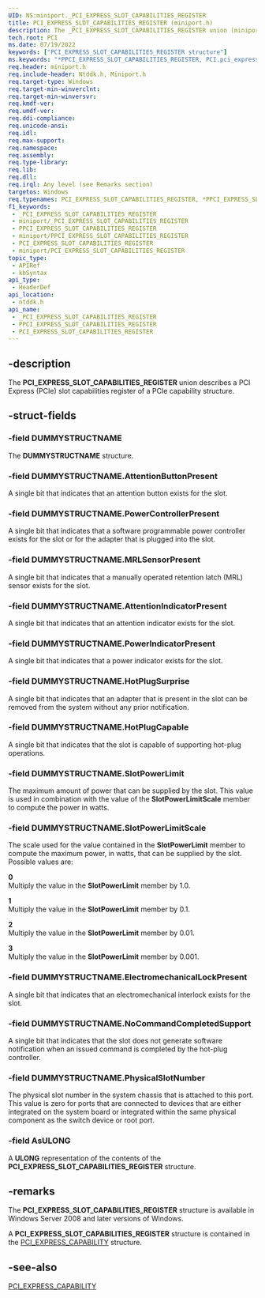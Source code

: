 ```yaml
---
UID: NS:miniport._PCI_EXPRESS_SLOT_CAPABILITIES_REGISTER
title: PCI_EXPRESS_SLOT_CAPABILITIES_REGISTER (miniport.h)
description: The _PCI_EXPRESS_SLOT_CAPABILITIES_REGISTER union (miniport.h) describes a PCI Express (PCIe) slot capabilities register.
tech.root: PCI
ms.date: 07/19/2022
keywords: ["PCI_EXPRESS_SLOT_CAPABILITIES_REGISTER structure"]
ms.keywords: "*PPCI_EXPRESS_SLOT_CAPABILITIES_REGISTER, PCI.pci_express_slot_capabilities_register, PCI_EXPRESS_SLOT_CAPABILITIES_REGISTER, PCI_EXPRESS_SLOT_CAPABILITIES_REGISTER union [Buses], PPCI_EXPRESS_SLOT_CAPABILITIES_REGISTER, PPCI_EXPRESS_SLOT_CAPABILITIES_REGISTER union pointer [Buses], _PCI_EXPRESS_SLOT_CAPABILITIES_REGISTER, ntddk/PCI_EXPRESS_SLOT_CAPABILITIES_REGISTER, ntddk/PPCI_EXPRESS_SLOT_CAPABILITIES_REGISTER, pci_struct_095f0907-dfff-491b-8734-28b42794c46b.xml"
req.header: miniport.h
req.include-header: Ntddk.h, Miniport.h
req.target-type: Windows
req.target-min-winverclnt: 
req.target-min-winversvr: 
req.kmdf-ver: 
req.umdf-ver: 
req.ddi-compliance: 
req.unicode-ansi: 
req.idl: 
req.max-support: 
req.namespace: 
req.assembly: 
req.type-library: 
req.lib: 
req.dll: 
req.irql: Any level (see Remarks section)
targetos: Windows
req.typenames: PCI_EXPRESS_SLOT_CAPABILITIES_REGISTER, *PPCI_EXPRESS_SLOT_CAPABILITIES_REGISTER
f1_keywords:
 - _PCI_EXPRESS_SLOT_CAPABILITIES_REGISTER
 - miniport/_PCI_EXPRESS_SLOT_CAPABILITIES_REGISTER
 - PPCI_EXPRESS_SLOT_CAPABILITIES_REGISTER
 - miniport/PPCI_EXPRESS_SLOT_CAPABILITIES_REGISTER
 - PCI_EXPRESS_SLOT_CAPABILITIES_REGISTER
 - miniport/PCI_EXPRESS_SLOT_CAPABILITIES_REGISTER
topic_type:
 - APIRef
 - kbSyntax
api_type:
 - HeaderDef
api_location:
 - ntddk.h
api_name:
 - _PCI_EXPRESS_SLOT_CAPABILITIES_REGISTER
 - PPCI_EXPRESS_SLOT_CAPABILITIES_REGISTER
 - PCI_EXPRESS_SLOT_CAPABILITIES_REGISTER
---
```


## -description

The **PCI_EXPRESS_SLOT_CAPABILITIES_REGISTER** union describes a PCI Express (PCIe) slot capabilities register of a PCIe capability structure.

## -struct-fields

### -field DUMMYSTRUCTNAME

The **DUMMYSTRUCTNAME** structure.

### -field DUMMYSTRUCTNAME.AttentionButtonPresent

A single bit that indicates that an attention button exists for the slot.

### -field DUMMYSTRUCTNAME.PowerControllerPresent

A single bit that indicates that a software programmable power controller exists for the slot or for the adapter that is plugged into the slot.

### -field DUMMYSTRUCTNAME.MRLSensorPresent

A single bit that indicates that a manually operated retention latch (MRL) sensor exists for the slot.

### -field DUMMYSTRUCTNAME.AttentionIndicatorPresent

A single bit that indicates that an attention indicator exists for the slot.

### -field DUMMYSTRUCTNAME.PowerIndicatorPresent

A single bit that indicates that a power indicator exists for the slot.

### -field DUMMYSTRUCTNAME.HotPlugSurprise

A single bit that indicates that an adapter that is present in the slot can be removed from the system without any prior notification.

### -field DUMMYSTRUCTNAME.HotPlugCapable

A single bit that indicates that the slot is capable of supporting hot-plug operations.

### -field DUMMYSTRUCTNAME.SlotPowerLimit

The maximum amount of power that can be supplied by the slot. This value is used in combination with the value of the **SlotPowerLimitScale** member to compute the power in watts.

### -field DUMMYSTRUCTNAME.SlotPowerLimitScale

The scale used for the value contained in the **SlotPowerLimit** member to compute the maximum power, in watts, that can be supplied by the slot. Possible values are:

**0**  
Multiply the value in the **SlotPowerLimit** member by 1.0.

**1**  
Multiply the value in the **SlotPowerLimit** member by 0.1.

**2**  
Multiply the value in the **SlotPowerLimit** member by 0.01.

**3**  
Multiply the value in the **SlotPowerLimit** member by 0.001.

### -field DUMMYSTRUCTNAME.ElectromechanicalLockPresent

A single bit that indicates that an electromechanical interlock exists for the slot.

### -field DUMMYSTRUCTNAME.NoCommandCompletedSupport

A single bit that indicates that the slot does not generate software notification when an issued command is completed by the hot-plug controller.

### -field DUMMYSTRUCTNAME.PhysicalSlotNumber

The physical slot number in the system chassis that is attached to this port. This value is zero for ports that are connected to devices that are either integrated on the system board or integrated within the same physical component as the switch device or root port.

### -field AsULONG

A **ULONG** representation of the contents of the **PCI_EXPRESS_SLOT_CAPABILITIES_REGISTER** structure.

## -remarks

The **PCI_EXPRESS_SLOT_CAPABILITIES_REGISTER** structure is available in Windows Server 2008 and later versions of Windows.

A **PCI_EXPRESS_SLOT_CAPABILITIES_REGISTER** structure is contained in the [PCI_EXPRESS_CAPABILITY](../ntddk/ns-ntddk-_pci_express_capability.md) structure.

## -see-also

[PCI_EXPRESS_CAPABILITY](../ntddk/ns-ntddk-_pci_express_capability.md)